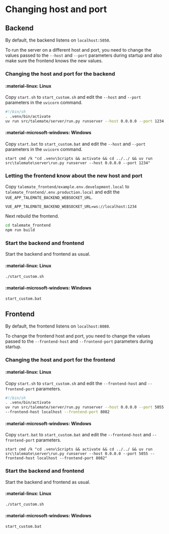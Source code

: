 # Changing host and port

## Backend

By default, the backend listens on `localhost:5050`.

To run the server on a different host and port, you need to change the values passed to the `--host` and `--port` parameters during startup and also make sure the frontend knows the new values.

### Changing the host and port for the backend

#### :material-linux: Linux

Copy `start.sh` to `start_custom.sh` and edit the `--host` and `--port` parameters in the `uvicorn` command.

```bash
#!/bin/sh
. .venv/bin/activate
uv run src/talemate/server/run.py runserver --host 0.0.0.0 --port 1234
```

#### :material-microsoft-windows: Windows

Copy `start.bat` to `start_custom.bat` and edit the `--host` and `--port` parameters in the `uvicorn` command.

```batch
start cmd /k "cd .venv\Scripts && activate && cd ../../ && uv run src\talemate\server\run.py runserver --host 0.0.0.0 --port 1234"
```

### Letting the frontend know about the new host and port

Copy `talemate_frontend/example.env.development.local` to `talemate_frontend/.env.production.local` and edit the `VUE_APP_TALEMATE_BACKEND_WEBSOCKET_URL`.

```env
VUE_APP_TALEMATE_BACKEND_WEBSOCKET_URL=ws://localhost:1234
```

Next rebuild the frontend.

```bash
cd talemate_frontend
npm run build
```

### Start the backend and frontend

Start the backend and frontend as usual.

#### :material-linux: Linux

```bash
./start_custom.sh
```

#### :material-microsoft-windows: Windows

```batch
start_custom.bat
```

## Frontend

By default, the frontend listens on `localhost:8080`.

To change the frontend host and port, you need to change the values passed to the `--frontend-host` and `--frontend-port` parameters during startup.

### Changing the host and port for the frontend

#### :material-linux: Linux

Copy `start.sh` to `start_custom.sh` and edit the `--frontend-host` and `--frontend-port` parameters.

```bash
#!/bin/sh
. .venv/bin/activate
uv run src/talemate/server/run.py runserver --host 0.0.0.0 --port 5055 \
--frontend-host localhost --frontend-port 8082
```

#### :material-microsoft-windows: Windows

Copy `start.bat` to `start_custom.bat` and edit the `--frontend-host` and `--frontend-port` parameters.

```batch
start cmd /k "cd .venv\Scripts && activate && cd ../../ && uv run src\talemate\server\run.py runserver --host 0.0.0.0 --port 5055 --frontend-host localhost --frontend-port 8082"
```

### Start the backend and frontend

Start the backend and frontend as usual.

#### :material-linux: Linux

```bash
./start_custom.sh
```

#### :material-microsoft-windows: Windows

```batch
start_custom.bat
```


